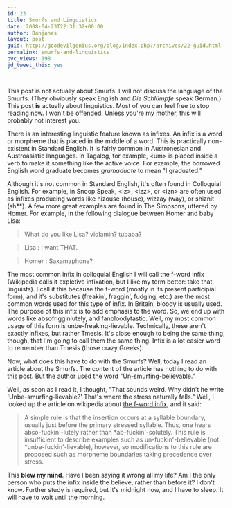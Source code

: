 ```yaml
---
id: 23
title: Smurfs and Linguistics
date: 2008-04-23T22:31:32+00:00
author: Danjones
layout: post
guid: http://goodevilgenius.org/blog/index.php?/archives/22-guid.html
permalink: smurfs-and-linguistics
pvc_views: 198
jd_tweet_this: yes

---
```

This post is not actually about Smurfs. I will not discuss the language of the Smurfs. (They obviously speak English and _Die Schlümpfe_ speak German.) This post **is** actually about linguistics. Most of you can feel free to stop reading now. I won't be offended. Unless you're my mother, this will probably not interest you.

There is an interesting linguistic feature known as infixes. An infix is a word or morpheme that is placed in the middle of a word. This is practically non-existent in Standard English. It is fairly common in Austronesian and Austroasiatic languages. In Tagalog, for example, &lt;um> is placed inside a verb to make it something like the active voice. For example, the borrowed English word graduate becomes _grumaduate_ to mean "I graduated."

Although it's not common in Standard English, it's often found in Colloquial English. For example, in Snoop Speak, &lt;iz>, &lt;izz>, or &lt;izn> are often used as infixes producing words like hizouse (house), wizzay (way), or shiznit (sh**). A few more great examples are found in The Simpsons, uttered by Homer. For example, in the following dialogue between Homer and baby Lisa:

> What do you like Lisa? violamin? tubaba?
  
> Lisa : I want THAT.
  
> Homer : Saxamaphone?

The most common infix in colloquial English I will call the f-word infix (Wikipedia calls it expletive infixation, but I like my term better: take that, linguists). I call it this because the f-word (mostly in its present participial form), and it's substitutes (freakin', fraggin', fudging, etc.) are the most common words used for this type of infix. In Britain, bloody is usually used. The purpose of this infix is to add emphasis to the word. So, we end up with words like absofrigginlutely, and fanbloodytastic. Well, my most common usage of this form is unbe-freaking-lievable. Technically, these aren't exactly infixes, but rather Tmesis. It's close enough to being the same thing, though, that I'm going to call them the same thing. Infix is a lot easier word to remember than Tmesis (those crazy Greeks).

Now, what does this have to do with the Smurfs? Well, today I read an article about the Smurfs. The content of the article has nothing to do with this post. But the author used the word "Un-smurfing-believable."

Well, as soon as I read it, I thought, "That sounds weird. Why didn't he write 'Unbe-smurfing-lievable?' That's where the stress naturally falls." Well, I looked up the article on wikipedia about [the f-word infix](https://en.wikipedia.org/wiki/Expletive_infixation), and it said:

> A simple rule is that the insertion occurs at a syllable boundary, usually just before the primary stressed syllable. Thus, one hears abso-fuckin'-lutely rather than \*ab-fuckin'-solutely. This rule is insufficient to describe examples such as un-fuckin'-believable (not \*unbe-fuckin'-lievable), however, so modifications to this rule are proposed such as morpheme boundaries taking precedence over stress.

This **blew my mind**. Have I been saying it wrong all my life? Am I the only person who puts the infix inside the believe, rather than before it? I don't know. Further study is required, but it's midnight now, and I have to sleep. It will have to wait until the morning.
